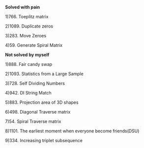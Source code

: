 **Solved with pain**

1)766. Toeplitz matrix

2)1089. Duplicate zeros

3)283. Move Zeroes

4)59. Generate Spiral Matrix

**Not solved by myself**

1)888. Fair candy swap

2)1093. Statistics from a Large Sample

3)728. Self Dividing Numbers

4)942. DI String Match

5)883. Projection area of 3D shapes

6)498. Diagonal Traverse matrix

7)54. Spiral Traverse matrix

8)1101. The earliest moment when everyone become friends(DSU)

9)334. Increasing triplet subsequence